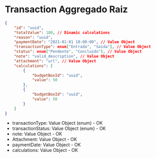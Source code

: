 # Transaction Aggregado Raiz

```json
{
    "id": "uuid",
    "totalValue": 100, // Dinamic calculations
    "reason": "uuid",
    "paymentDate": "2021-01-01 10:00:00", // Value Object
    "transactionType": enum["Entrada", "Saida"], // Value Object
    "status": enum["Pendente", "Concluído"], // Value Object
    "note": "valid_description", // Value Object
    "attachment": "url", // Value Object
    "calculations": [
        {
            "budgetBoxId": "uuid",
            "value": 50
        },
        {
            "budgetBoxId": "uuid",
            "value": 50
        }
    ]
}
```

- transactionType: Value Object (enum) - OK
- transactionStatus: Value Object (enum) - OK
- note: Value Object - OK
- Attachment: Value Object - OK
- paymentDate: Value Object - OK
- calculations: Value Object - OK
